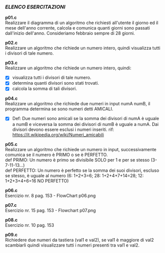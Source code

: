 ### *ELENCO ESERCITAZIONI*

**p01.c**  
Realizzare il diagramma di un algoritmo che richiesti all'utente il giorno ed il mese dell'anno corrente, calcola e comunica quanti giorni sono passati dall'inizio dell'anno.
Consideriamo febbraio sempre di 28 giorni.

**p02.c**  
Realizzare un algoritmo che richiede un numero intero, quindi visualizza tutti i divisori di tale numero.

**p03.c**  
Realizzare un algoritmo che richiede un numero intero, quindi:
- [x] visualizza tutti i divisori di tale numero.  
- [x] determina quanti divisori sono stati trovati.  
- [x] calcola la somma di tali divisori.  

**p04.c**  
Realizzare un algoritmo che richiede due numeri in input numA numB, il programma
determina se sono numeri detti AMICALI.   
- [x] Def: Due numeri sono amicali se la somma dei divisori di numA è uguale a numB e viceversa la somma dei divisori di numB è uguale a numA. Dai divisori devono essere esclusi i numeri inseriti.
rif: https://it.wikipedia.org/wiki/Numeri_amicabili  

**p05.c**  
Realizzare un algoritmo che richiede un numero in input, successivamente comunica se il numero è PRIMO o se è PERFETTO.  
def PRIMO: Un numero è primo se divisibile SOLO per 1 e per se stesso (3-7-11-13...)  
def PERFETTO: Un numero è perfetto se la somma dei suoi divisori, escluso se stesso, è uguale al numero
(6: 1+2+3=6; 28: 1+2+4+7+14=28; 12: 1+2+3+4+6=16 NO PERFETTO)  

**p06.c**  
Esercizio nr. 8 pag. 153 - FlowChart p06.png  

**p07.c**  
Esercizio nr. 15 pag. 153 - Flowchart p07.png  

**p08.c**  
Esercizio nr. 10 pag. 153  

**p09.c**  
Richiedere due numeri da tastiera (val1 e val2), se val1 è maggiore di val2 scambiarli quindi visualizzare tutti i numeri presenti tra val1 e val2.